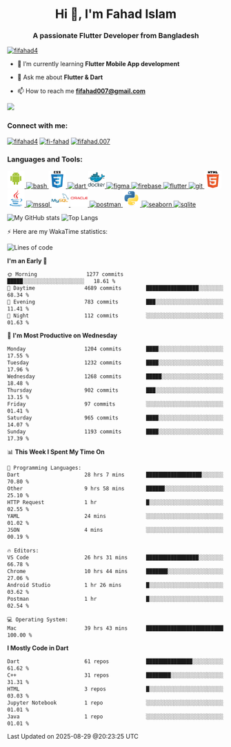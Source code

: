 <h1 align="center">Hi 👋, I'm Fahad Islam</h1>
<h3 align="center">A passionate Flutter Developer from Bangladesh</h3>

<p align="left"> <a href="https://twitter.com/fifahad4" target="blank"><img src="https://img.shields.io/twitter/follow/fifahad4?logo=twitter&style=for-the-badge" alt="fifahad4" /></a> </p>

- 🌱 I’m currently learning **Flutter Mobile App development**

- 💬 Ask me about **Flutter & Dart**

- 📫 How to reach me **fifahad007@gmail.com**

![](https://komarev.com/ghpvc/?username=Fahaddada47&color=blueviolet&style=for-the-badge)

<h3 align="left">Connect with me:</h3>
<p align="left">
<a href="https://twitter.com/fifahad4" target="blank"><img align="center" src="https://raw.githubusercontent.com/rahuldkjain/github-profile-readme-generator/master/src/images/icons/Social/twitter.svg" alt="fifahad4" height="30" width="40" /></a>
<a href="https://linkedin.com/in/fi-fahad" target="blank"><img align="center" src="https://raw.githubusercontent.com/rahuldkjain/github-profile-readme-generator/master/src/images/icons/Social/linked-in-alt.svg" alt="fi-fahad" height="30" width="40" /></a>
<a href="https://fb.com/fifahad.007" target="blank"><img align="center" src="https://raw.githubusercontent.com/rahuldkjain/github-profile-readme-generator/master/src/images/icons/Social/facebook.svg" alt="fifahad.007" height="30" width="40" /></a>
</p>

<h3 align="left">Languages and Tools:</h3>
<p align="left"> <a href="https://developer.android.com" target="_blank" rel="noreferrer"> <img src="https://raw.githubusercontent.com/devicons/devicon/master/icons/android/android-original-wordmark.svg" alt="android" width="40" height="40"/> </a> <a href="https://www.gnu.org/software/bash/" target="_blank" rel="noreferrer"> <img src="https://www.vectorlogo.zone/logos/gnu_bash/gnu_bash-icon.svg" alt="bash" width="40" height="40"/> </a> <a href="https://www.w3schools.com/css/" target="_blank" rel="noreferrer"> <img src="https://raw.githubusercontent.com/devicons/devicon/master/icons/css3/css3-original-wordmark.svg" alt="css3" width="40" height="40"/> </a> <a href="https://dart.dev" target="_blank" rel="noreferrer"> <img src="https://www.vectorlogo.zone/logos/dartlang/dartlang-icon.svg" alt="dart" width="40" height="40"/> </a> <a href="https://www.docker.com/" target="_blank" rel="noreferrer"> <img src="https://raw.githubusercontent.com/devicons/devicon/master/icons/docker/docker-original-wordmark.svg" alt="docker" width="40" height="40"/> </a> <a href="https://www.figma.com/" target="_blank" rel="noreferrer"> <img src="https://www.vectorlogo.zone/logos/figma/figma-icon.svg" alt="figma" width="40" height="40"/> </a> <a href="https://firebase.google.com/" target="_blank" rel="noreferrer"> <img src="https://www.vectorlogo.zone/logos/firebase/firebase-icon.svg" alt="firebase" width="40" height="40"/> </a> <a href="https://flutter.dev" target="_blank" rel="noreferrer"> <img src="https://www.vectorlogo.zone/logos/flutterio/flutterio-icon.svg" alt="flutter" width="40" height="40"/> </a> <a href="https://git-scm.com/" target="_blank" rel="noreferrer"> <img src="https://www.vectorlogo.zone/logos/git-scm/git-scm-icon.svg" alt="git" width="40" height="40"/> </a> <a href="https://www.w3.org/html/" target="_blank" rel="noreferrer"> <img src="https://raw.githubusercontent.com/devicons/devicon/master/icons/html5/html5-original-wordmark.svg" alt="html5" width="40" height="40"/> </a> <a href="https://www.java.com" target="_blank" rel="noreferrer"> <img src="https://raw.githubusercontent.com/devicons/devicon/master/icons/java/java-original.svg" alt="java" width="40" height="40"/> </a> <a href="https://www.microsoft.com/en-us/sql-server" target="_blank" rel="noreferrer"> <img src="https://www.svgrepo.com/show/303229/microsoft-sql-server-logo.svg" alt="mssql" width="40" height="40"/> </a> <a href="https://www.mysql.com/" target="_blank" rel="noreferrer"> <img src="https://raw.githubusercontent.com/devicons/devicon/master/icons/mysql/mysql-original-wordmark.svg" alt="mysql" width="40" height="40"/> </a> <a href="https://www.oracle.com/" target="_blank" rel="noreferrer"> <img src="https://raw.githubusercontent.com/devicons/devicon/master/icons/oracle/oracle-original.svg" alt="oracle" width="40" height="40"/> </a> <a href="https://postman.com" target="_blank" rel="noreferrer"> <img src="https://www.vectorlogo.zone/logos/getpostman/getpostman-icon.svg" alt="postman" width="40" height="40"/> </a> <a href="https://www.python.org" target="_blank" rel="noreferrer"> <img src="https://raw.githubusercontent.com/devicons/devicon/master/icons/python/python-original.svg" alt="python" width="40" height="40"/> </a> <a href="https://seaborn.pydata.org/" target="_blank" rel="noreferrer"> <img src="https://seaborn.pydata.org/_images/logo-mark-lightbg.svg" alt="seaborn" width="40" height="40"/> </a> <a href="https://www.sqlite.org/" target="_blank" rel="noreferrer"> <img src="https://www.vectorlogo.zone/logos/sqlite/sqlite-icon.svg" alt="sqlite" width="40" height="40"/> </a> </p>



![My GitHub stats](https://github-readme-stats.vercel.app/api?username=fahadislam-dev&show_icons=true&theme=radical)
![Top Langs](https://github-readme-stats.vercel.app/api/top-langs/?username=fahadislam-dev&layout=donut)


⚡ Here are my WakaTime statistics:

<!--START_SECTION:waka-->
![Lines of code](https://img.shields.io/badge/From%20Hello%20World%20I%27ve%20Written-2.3%20million%20lines%20of%20code-blue)

**I'm an Early 🐤** 

```text
🌞 Morning                1277 commits        █████░░░░░░░░░░░░░░░░░░░░   18.61 % 
🌆 Daytime                4689 commits        █████████████████░░░░░░░░   68.34 % 
🌃 Evening                783 commits         ███░░░░░░░░░░░░░░░░░░░░░░   11.41 % 
🌙 Night                  112 commits         ░░░░░░░░░░░░░░░░░░░░░░░░░   01.63 % 
```
📅 **I'm Most Productive on Wednesday** 

```text
Monday                   1204 commits        ████░░░░░░░░░░░░░░░░░░░░░   17.55 % 
Tuesday                  1232 commits        ████░░░░░░░░░░░░░░░░░░░░░   17.96 % 
Wednesday                1268 commits        █████░░░░░░░░░░░░░░░░░░░░   18.48 % 
Thursday                 902 commits         ███░░░░░░░░░░░░░░░░░░░░░░   13.15 % 
Friday                   97 commits          ░░░░░░░░░░░░░░░░░░░░░░░░░   01.41 % 
Saturday                 965 commits         ████░░░░░░░░░░░░░░░░░░░░░   14.07 % 
Sunday                   1193 commits        ████░░░░░░░░░░░░░░░░░░░░░   17.39 % 
```


📊 **This Week I Spent My Time On** 

```text
💬 Programming Languages: 
Dart                     28 hrs 7 mins       ██████████████████░░░░░░░   70.80 % 
Other                    9 hrs 58 mins       ██████░░░░░░░░░░░░░░░░░░░   25.10 % 
HTTP Request             1 hr                █░░░░░░░░░░░░░░░░░░░░░░░░   02.55 % 
YAML                     24 mins             ░░░░░░░░░░░░░░░░░░░░░░░░░   01.02 % 
JSON                     4 mins              ░░░░░░░░░░░░░░░░░░░░░░░░░   00.19 % 

🔥 Editors: 
VS Code                  26 hrs 31 mins      █████████████████░░░░░░░░   66.78 % 
Chrome                   10 hrs 44 mins      ███████░░░░░░░░░░░░░░░░░░   27.06 % 
Android Studio           1 hr 26 mins        █░░░░░░░░░░░░░░░░░░░░░░░░   03.62 % 
Postman                  1 hr                █░░░░░░░░░░░░░░░░░░░░░░░░   02.54 % 

💻 Operating System: 
Mac                      39 hrs 43 mins      █████████████████████████   100.00 % 
```

**I Mostly Code in Dart** 

```text
Dart                     61 repos            ███████████████░░░░░░░░░░   61.62 % 
C++                      31 repos            ████████░░░░░░░░░░░░░░░░░   31.31 % 
HTML                     3 repos             █░░░░░░░░░░░░░░░░░░░░░░░░   03.03 % 
Jupyter Notebook         1 repo              ░░░░░░░░░░░░░░░░░░░░░░░░░   01.01 % 
Java                     1 repo              ░░░░░░░░░░░░░░░░░░░░░░░░░   01.01 % 
```




 Last Updated on 2025-08-29 @20:23:25 UTC
<!--END_SECTION:waka-->
